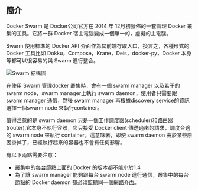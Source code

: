 ## 簡介
Docker Swarm 是 Docker公司官方在 2014 年 12月初發佈的一套管理 Docker 叢集的工具。它將一群 Docker 宿主電腦變成一個單一的，虛擬的主電腦。

Swarm 使用標準的 Docker API 介面作為其前端存取入口，換言之，各種形式的 Docker 工具比如 Dokku，Compose，Krane，Deis，docker-py，Docker 本身等都可以很容易的與 Swarm 進行整合。

![Swarm 結構圖](../_images/swarm.png)

在使用 Swarm 管理docker 叢集時，會有一個 swarm manager 以及若干的 swarm node，swarm manager上執行 swarm daemon，使用者只需要跟 swarm manager 通信，然後 swarm manager 再根據discovery service的資訊選擇一個swarm node 來執行container。

值得注意的是 swarm daemon 只是一個工作調度器(scheduler)和路由器(router),它本身不執行容器，它只接受 Docker client 傳送過來的請求，調度合適的 swarm node 來執行 container。這意味著，即使 swarm daemon 由於某些原因掛掉了，已經執行起來的容器也不會有任何影響。


有以下兩點需要注意：

* 叢集中的每台節點上面的 Docker 的版本都不能小於1.4
* 為了讓 swarm manager 能夠跟每台 swarm node 進行通信，叢集中的每台節點的 Docker daemon 都必須監聽同一個網路介面。
